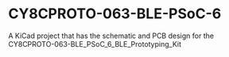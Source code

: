 # CY8CPROTO-063-BLE-PSoC-6
A KiCad project that has the schematic and PCB design for the CY8CPROTO-063-BLE_PSoC_6_BLE_Prototyping_Kit

